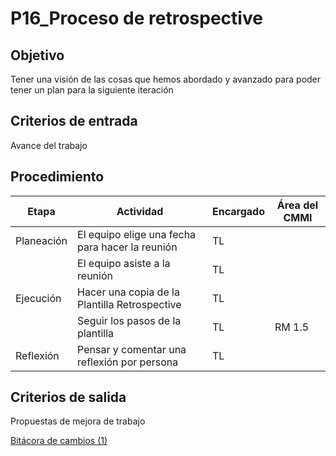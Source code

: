 # P16_Proceso de retrospective

## **Objetivo**

Tener una visión de las cosas que hemos abordado y avanzado para poder tener un plan para la siguiente iteración

## **Criterios de entrada**

Avance del trabajo

## **Procedimiento**

| Etapa | Actividad | Encargado | Área del CMMI |
| --- | --- | --- | --- |
| Planeación | El equipo elige una fecha para hacer la reunión | TL |  |
|  | El equipo asiste a la reunión | TL |  |
| Ejecución | Hacer una copia de la Plantilla Retrospective | TL |  |
|  | Seguir los pasos de la plantilla | TL | RM 1.5 |
| Reflexión | Pensar y comentar una reflexión por persona | TL |  |

## **Criterios de salida**

Propuestas de mejora de trabajo

[Bitácora de cambios (1)](P16_Proceso%20de%20retrospective%209e356c5b62be47cb8cb563696a8e04da/Bita%CC%81cora%20de%20cambios%20(1)%20ddeab7a478e34ec4bfe0410eb06b33d1.csv)